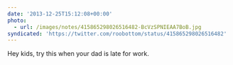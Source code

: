 ```yaml
---
date: '2013-12-25T15:12:08+00:00'
photo:
  - url: /images/notes/415865298026516482-BcVzSPNIEAA7BoB.jpg
syndicated: 'https://twitter.com/roobottom/status/415865298026516482'
---
```

Hey kids, try this when your dad is late for work. 
